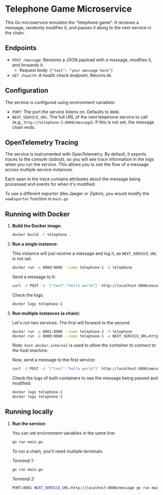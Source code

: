 # Telephone Game Microservice

This Go microservice emulates the "telephone game". It receives a message, randomly modifies it, and passes it along to the next service in the chain.

## Endpoints

*   `POST /message`: Receives a JSON payload with a message, modifies it, and forwards it.
    *   Request body: `{"text": "your message here"}`
*   `GET /health`: A health check endpoint. Returns `OK`.

## Configuration

The service is configured using environment variables:

*   `PORT`: The port the service listens on. Defaults to `8080`.
*   `NEXT_SERVICE_URL`: The full URL of the next telephone service to call (e.g., `http://telephone-2:8080/message`). If this is not set, the message chain ends.

## OpenTelemetry Tracing

The service is instrumented with OpenTelemetry. By default, it exports traces to the console (stdout), so you will see trace information in the logs when you run the service. This allows you to see the flow of a message across multiple service instances.

Each span in the trace contains attributes about the message being processed and events for when it's modified.

To use a different exporter (like Jaeger or Zipkin), you would modify the `newExporter` function in `main.go`.

## Running with Docker

1.  **Build the Docker image:**

    ```bash
    docker build -t telephone .
    ```

2.  **Run a single instance:**

    This instance will just receive a message and log it, as `NEXT_SERVICE_URL` is not set.

    ```bash
    docker run -p 8080:8080 --name telephone-1 -d telephone
    ```

    Send a message to it:

    ```bash
    curl -X POST -d '{"text":"hello world"}' http://localhost:8080/message
    ```

    Check the logs:

    ```bash
    docker logs telephone-1
    ```

3.  **Run multiple instances (a chain):**

    Let's run two services. The first will forward to the second.

    ```bash
    docker run -p 8081:8080 --name telephone-2 -d telephone
    docker run -p 8080:8080 --name telephone-1 -e NEXT_SERVICE_URL=http://host.docker.internal:8081/message -d telephone
    ```
    *Note: `host.docker.internal` is used to allow the container to connect to the host machine.*


    Now, send a message to the first service:

    ```bash
    curl -X POST -d '{"text":"hello world"}' http://localhost:8080/message
    ```

    Check the logs of both containers to see the message being passed and modified:

    ```bash
    docker logs telephone-1
    docker logs telephone-2
    ```

## Running locally

1.  **Run the service:**

    You can set environment variables in the same line:

    ```bash
    go run main.go
    ```

    To run a chain, you'll need multiple terminals.

    *Terminal 1:*
    ```bash
    go run main.go
    ```

    *Terminal 2:*
    ```bash
    PORT=8081 NEXT_SERVICE_URL=http://localhost:8080/message go run main.go
    ```
